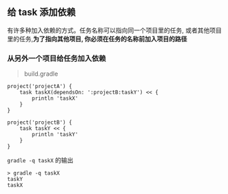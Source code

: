 ## 给 task 添加依赖

有许多种加入依赖的方式。任务名称可以指向同一个项目里的任务, 或者其他项目里的任务,**为了指向其他项目, 你必须在任务的名称前加入项目的路径**

### 从另外一个项目给任务加入依赖

> build.gradle

```
project('projectA') {
    task taskX(dependsOn: ':projectB:taskY') << {
        println 'taskX'
    }
}

project('projectB') {
    task taskY << {
        println 'taskY'
    }
}

```

`gradle -q taskX` 的输出

```
> gradle -q taskX
taskY
taskX

```




